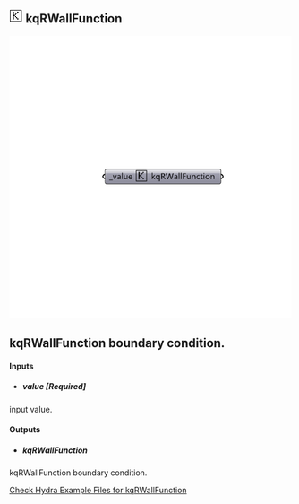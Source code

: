 ## ![](../../images/icons/kqRWallFunction.png) kqRWallFunction

![](../../images/components/kqRWallFunction.png)

kqRWallFunction boundary condition.
 -

#### Inputs
* ##### value [Required]
input value.

#### Outputs
* ##### kqRWallFunction
kqRWallFunction boundary condition.


[Check Hydra Example Files for kqRWallFunction](https://hydrashare.github.io/hydra/index.html?keywords=Butterfly_kqRWallFunction)